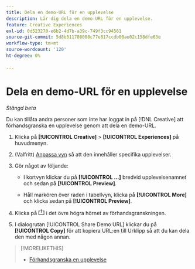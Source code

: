 ```yaml
---
title: Dela en demo-URL för en upplevelse
description: Lär dig dela en demo-URL för en upplevelse.
feature: Creative Experiences
exl-id: 0d523270-e6b2-4d7b-a39c-749f3cc94561
source-git-commit: 5d8b511708008c77e817ccdb00ae02c158dfe63e
workflow-type: tm+mt
source-wordcount: '120'
ht-degree: 0%

---
```


# Dela en demo-URL för en upplevelse

*Stängd beta*

Du kan tillåta andra personer som inte har loggat in på [!DNL Creative] att förhandsgranska en upplevelse genom att dela en demo-URL.

1. Klicka på **[!UICONTROL Creative]** > **[!UICONTROL Experiences]** på huvudmenyn.

1. (Valfritt) [Anpassa vyn](/help/creative/introduction/customize-data-views.md) så att den innehåller specifika upplevelser.

1. Gör något av följande:

   * I kortvyn klickar du på **[!UICONTROL ...]** bredvid upplevelsenamnet och sedan på **[!UICONTROL Preview]**.

   * Håll markören över raden i tabellvyn, klicka på **[!UICONTROL More]** och klicka sedan på **[!UICONTROL Preview]**.

1. Klicka på ![Dela](/help/creative/assets/share.png "Dela") i det övre högra hörnet av förhandsgranskningen.

1. I dialogrutan [!UICONTROL Share Demo URL] klickar du på **[!UICONTROL Copy]** för att kopiera URL:en till Urklipp så att du kan dela den med någon annan.

>[!MORELIKETHIS]
>
>* [Förhandsgranska en upplevelse](/help/creative/experiences/experience-preview.md)
